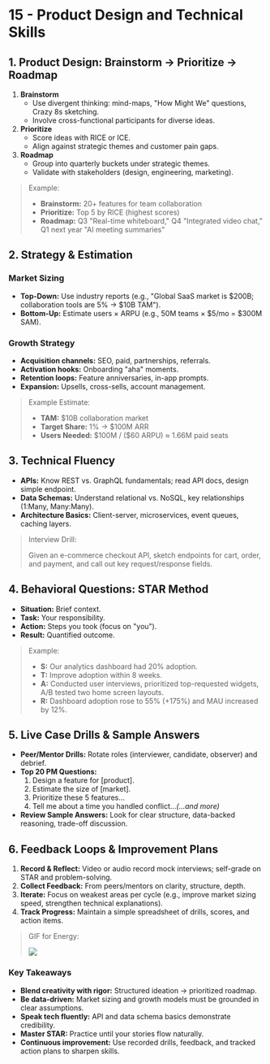 # 15 - Product Design and Technical Skills

## 1. Product Design: Brainstorm → Prioritize → Roadmap

1. **Brainstorm**
    - Use divergent thinking: mind-maps, "How Might We" questions, Crazy 8s sketching.
    - Involve cross-functional participants for diverse ideas.
2. **Prioritize**
    - Score ideas with RICE or ICE.
    - Align against strategic themes and customer pain gaps.
3. **Roadmap**
    - Group into quarterly buckets under strategic themes.
    - Validate with stakeholders (design, engineering, marketing).

> Example:
> 
> - **Brainstorm:** 20+ features for team collaboration
> - **Prioritize:** Top 5 by RICE (highest scores)
> - **Roadmap:** Q3 "Real-time whiteboard," Q4 "Integrated video chat," Q1 next year "AI meeting summaries"


## 2. Strategy & Estimation

### Market Sizing

- **Top-Down:** Use industry reports (e.g., "Global SaaS market is \$200B; collaboration tools are 5% → \$10B TAM").
- **Bottom-Up:** Estimate users × ARPU (e.g., 50M teams × \$5/mo = \$300M SAM).

### Growth Strategy

- **Acquisition channels:** SEO, paid, partnerships, referrals.
- **Activation hooks:** Onboarding "aha" moments.
- **Retention loops:** Feature anniversaries, in-app prompts.
- **Expansion:** Upsells, cross-sells, account management.

> Example Estimate:
> 
> - **TAM:** \$10B collaboration market
> - **Target Share:** 1% → \$100M ARR
> - **Users Needed:** \$100M / (\$60 ARPU) ≈ 1.66M paid seats


## 3. Technical Fluency

- **APIs:** Know REST vs. GraphQL fundamentals; read API docs, design simple endpoint.
- **Data Schemas:** Understand relational vs. NoSQL, key relationships (1:Many, Many:Many).
- **Architecture Basics:** Client-server, microservices, event queues, caching layers.

> Interview Drill:
> 
> 
> Given an e-commerce checkout API, sketch endpoints for cart, order, and payment, and call out key request/response fields.
> 


## 4. Behavioral Questions: STAR Method

- **Situation:** Brief context.
- **Task:** Your responsibility.
- **Action:** Steps you took (focus on "you").
- **Result:** Quantified outcome.

> Example:
> 
> - **S:** Our analytics dashboard had 20% adoption.
> - **T:** Improve adoption within 8 weeks.
> - **A:** Conducted user interviews, prioritized top-requested widgets, A/B tested two home screen layouts.
> - **R:** Dashboard adoption rose to 55% (+175%) and MAU increased by 12%.


## 5. Live Case Drills & Sample Answers

- **Peer/Mentor Drills:** Rotate roles (interviewer, candidate, observer) and debrief.
- **Top 20 PM Questions:**
    1. Design a feature for [product].
    2. Estimate the size of [market].
    3. Prioritize these 5 features…
    4. Tell me about a time you handled conflict…*(…and more)*
- **Review Sample Answers:** Look for clear structure, data-backed reasoning, trade-off discussion.


## 6. Feedback Loops & Improvement Plans

1. **Record & Reflect:** Video or audio record mock interviews; self-grade on STAR and problem-solving.
2. **Collect Feedback:** From peers/mentors on clarity, structure, depth.
3. **Iterate:** Focus on weakest areas per cycle (e.g., improve market sizing speed, strengthen technical explanations).
4. **Track Progress:** Maintain a simple spreadsheet of drills, scores, and action items.

> GIF for Energy:
> 
> 
> ![](https://media.giphy.com/media/3o7aD2saalBwwftBIY/giphy.gif)
> 


### Key Takeaways

- **Blend creativity with rigor:** Structured ideation → prioritized roadmap.
- **Be data-driven:** Market sizing and growth models must be grounded in clear assumptions.
- **Speak tech fluently:** API and data schema basics demonstrate credibility.
- **Master STAR:** Practice until your stories flow naturally.
- **Continuous improvement:** Use recorded drills, feedback, and tracked action plans to sharpen skills.

